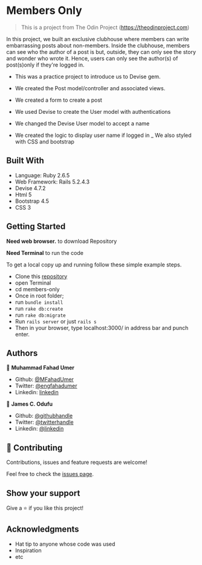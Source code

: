 # Members Only

> This is a project from The Odin Project (https://theodinproject.com)

In this project, we built an exclusive clubhouse where members can write embarrassing posts about non-members. Inside the clubhouse, members can see who the author of a post is but, outside, they can only see the story and wonder who wrote it. Hence, users can only see the author(s) of post(s)only if they're logged in.

- This was a practice project to introduce us to Devise gem.

- We created the Post model/controller and associated views.

- We created a form to create a post

- We used Devise to create the User model with authentications

- We changed the Devise User model to accept a name

- We created the logic to display user name if logged in
_ We also styled with CSS and bootstrap


## Built With

- Language: Ruby 2.6.5
- Web Framework: Rails 5.2.4.3
- Devise 4.7.2
- Html 5
- Bootstrap 4.5
- CSS 3



## Getting Started

**Need web browser.** to download Repository

**Need Terminal** to run the code

To get a local copy up and running follow these simple example steps.

- Clone this [repository](https://github.com/jamezjaz/members-only)
- open Terminal
- cd members-only
- Once in root folder;
- run `bundle install`
- run `rake db:create`
- run `rake db:migrate`
- Run `rails server` or just `rails s`
- Then in your browser, type localhost:3000/ in address bar and punch enter.

## Authors


👤 **Muhammad Fahad Umer**

- Github: [@MFahadUmer](https://github.com/MFahadUmer)
- Twitter: [@engfahadumer](https://twitter.com/engfahadumer)
- Linkedin: [linkedin](https://www.linkedin.com/in/engineer-muhammad-fahad-e-umer-08813055/)


👤 **James C. Odufu**

- Github: [@githubhandle](https://github.com/jamezjaz)
- Twitter: [@twitterhandle](https://twitter.com/jamezjaz90)
- Linkedin: [@linkedin](https://linkedin.com/in/james-odufu-ba2a4a125)

## 🤝 Contributing

Contributions, issues and feature requests are welcome!

Feel free to check the [issues page](https://github.com/jamezjaz/members-only).

## Show your support

Give a ⭐️ if you like this project!

## Acknowledgments

- Hat tip to anyone whose code was used
- Inspiration
- etc
